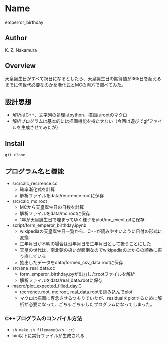 # Name
emperror_birthday

## Author
K. Z. Nakamura

## Overview
天皇誕生日がすべて祝日になるとしたら、天皇誕生日の期待値が365日を超えるまでに何世代必要なのかを漸化式とMCの両方で調べてみた。

## 設計思想
- 解析はC++、文字列の処理はpython、描画はrootのマクロ
- 解析プログラムは基本的には描画機能を持たせない（今回は遊びでgifファイルを生成させてみたが）

## Install
`git clone `

## プログラム名と機能
- src/calc_recrrence.cc
  - 確率漸化式を計算
  - 解析ファイルをdata/recrrence.rootに保存
- src/calc_mc.root
  - MCから天皇誕生日の日数を計算
  - 解析ファイルをdata/mc.rootに保存
  - 1年が天皇誕生日で埋まってゆく様子をplot/mc_event.gifに保存
- script/form_emperor_birthday.ipynb
  - wikipediaの天皇誕生日一覧から、C++が読みやすいように日付の形式に変換
  - 生年月日が不明の場合は没年月日を生年月日として扱うことにした
  - 天皇の世代は、南北朝の扱いが面倒なのでwikipediaの上からの順番に振り直している
  - 抽出したデータをdata/formed_csv_data.rootに保存
- src/ana_real_data.cc
  - form_emperor_birthday.pyが出力したrootファイルを解析
  - 解析ファイルをdata/real_data.rootに保存
- macro/plot_expected_filled_day.C
  - recrrence.root, mc.root, real_data.rootを読み込んでplot
  - マクロは描画に専念させるつもりでいたが、residualをplotするために解析が必要になって、ごちゃごちゃしたプログラムになってしまった。

### C++プログラムのコンパイル方法
- `sh make.sh filename(w/o .cc)`
- bin以下に実行ファイルが生成される
